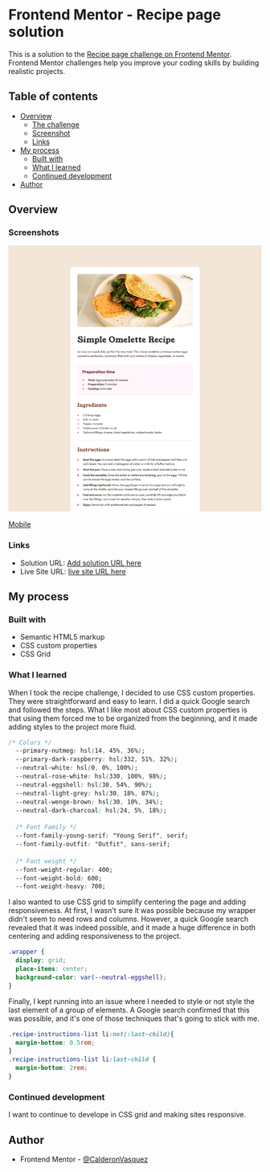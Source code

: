# Frontend Mentor - Recipe page solution

This is a solution to the [Recipe page challenge on Frontend Mentor](https://www.frontendmentor.io/challenges/recipe-page-KiTsR8QQKm). Frontend Mentor challenges help you improve your coding skills by building realistic projects. 

## Table of contents

- [Overview](#overview)
  - [The challenge](#the-challenge)
  - [Screenshot](#screenshot)
  - [Links](#links)
- [My process](#my-process)
  - [Built with](#built-with)
  - [What I learned](#what-i-learned)
  - [Continued development](#continued-development)
- [Author](#author)


## Overview

### Screenshots

![Desktop](assets/images/recipe-page-desktop.png)

[Mobile](assets/images/mobile.png)

### Links

- Solution URL: [Add solution URL here](https://your-solution-url.com)
- Live Site URL: [live site URL here](https://omelete-recipe-page.netlify.app/)

## My process

### Built with

- Semantic HTML5 markup
- CSS custom properties
- CSS Grid

### What I learned

When I took the recipe challenge, I decided to use CSS custom properties. They were straightforward and easy to learn. I did a quick Google search and followed the steps. What I like most about CSS custom properties is that using them forced me to be organized from the beginning, and it made adding styles to the project more fluid.

```css
/* Colors */
  --primary-nutmeg: hsl(14, 45%, 36%);
  --primary-dark-raspberry: hsl(332, 51%, 32%);
  --neutral-white: hsl(0, 0%, 100%);
  --neutral-rose-white: hsl(330, 100%, 98%);
  --neutral-eggshell: hsl(30, 54%, 90%);
  --neutral-light-grey: hsl(30, 18%, 87%);
  --neutral-wenge-brown: hsl(30, 10%, 34%);
  --neutral-dark-charcoal: hsl(24, 5%, 18%);

  /* Font Family */
  --font-family-young-serif: "Young Serif", serif;
  --font-family-outfit: "Outfit", sans-serif;

  /* Font weight */
  --font-weight-regular: 400;
  --font-weight-bold: 600;
  --font-weight-heavy: 700;
```

I also wanted to use CSS grid to simplify centering the page and adding responsiveness.  At first, I wasn't sure it was possible because my wrapper didn't seem to need rows and columns. However, a quick Google search revealed that it was indeed possible, and it made a huge difference in both centering and adding responsiveness to the project.

```css
.wrapper {
  display: grid;
  place-items: center;
  background-color: var(--neutral-eggshell);
}
```

Finally, I kept running into an issue where I needed to style or not style the last element of a group of elements. A Google search confirmed that this was possible, and it's one of those techniques that's going to stick with me.

```css
.recipe-instructions-list li:not(:last-child){
  margin-bottom: 0.5rem;
}
.recipe-instructions-list li:last-child {
  margin-bottom: 2rem;
}
```

### Continued development

I want to continue to develope in CSS grid and making sites responsive.

## Author

- Frontend Mentor - [@CalderonVasquez](https://www.frontendmentor.io/profile/CalderonVasquez)
